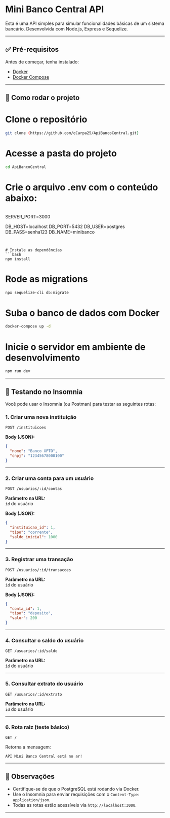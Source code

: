 # Mini Banco Central API

Esta é uma API simples para simular funcionalidades básicas de um sistema bancário. Desenvolvida com Node.js, Express e Sequelize.

---

## ✅ Pré-requisitos

Antes de começar, tenha instalado:

- [Docker](https://docs.docker.com/get-docker/)
- [Docker Compose](https://docs.docker.com/compose/install/) 

---

## 🚀 Como rodar o projeto

# Clone o repositório
```bash
git clone (https://github.com/cCarpa25/ApiBancoCentral.git)
```
# Acesse a pasta do projeto
```bash
cd ApiBancoCentral
```
# Crie o arquivo .env com o conteúdo abaixo:
```

```
SERVER_PORT=3000

DB_HOST=localhost
DB_PORT=5432
DB_USER=postgres
DB_PASS=senha123
DB_NAME=minibanco
```


# Instale as dependências
```bash
npm install
```
# Rode as migrations
```bash
npx sequelize-cli db:migrate
```
# Suba o banco de dados com Docker
```bash
docker-compose up -d
```
# Inicie o servidor em ambiente de desenvolvimento
```bash
npm run dev
```

---

## 🧪 Testando no Insomnia

Você pode usar o Insomnia (ou Postman) para testar as seguintes rotas:

### 1. Criar uma nova instituição

```
POST /instituicoes
```

**Body (JSON):**
```json
{
  "nome": "Banco XPTO",
  "cnpj": "12345678000100"
}
```

---

### 2. Criar uma conta para um usuário

```
POST /usuarios/:id/contas
```

**Parâmetro na URL:**  
`id` do usuário

**Body (JSON):**
```json
{
  "instituicao_id": 1,
  "tipo": "corrente",
  "saldo_inicial": 1000
}
```

---

### 3. Registrar uma transação

```
POST /usuarios/:id/transacoes
```

**Parâmetro na URL:**  
`id` do usuário

**Body (JSON):**
```json
{
  "conta_id": 1,
  "tipo": "deposito",
  "valor": 200
}
```

---

### 4. Consultar o saldo do usuário

```
GET /usuarios/:id/saldo
```

**Parâmetro na URL:**  
`id` do usuário

---

### 5. Consultar extrato do usuário

```
GET /usuarios/:id/extrato
```

**Parâmetro na URL:**  
`id` do usuário

---

### 6. Rota raiz (teste básico)

```
GET /
```

Retorna a mensagem:
```
API Mini Banco Central está no ar!
```

---


## 📌 Observações

- Certifique-se de que o PostgreSQL está rodando via Docker.
- Use o Insomnia para enviar requisições com o `Content-Type: application/json`.
- Todas as rotas estão acessíveis via `http://localhost:3000`.

---
